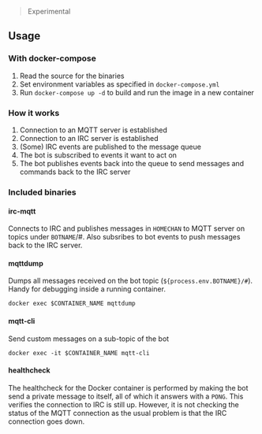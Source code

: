 > Experimental

## Usage

### With docker-compose

1. Read the source for the binaries
2. Set environment variables as specified in `docker-compose.yml`
3. Run `docker-compose up -d` to build and run the image in a new container

### How it works

1. Connection to an MQTT server is established
2. Connection to an IRC server is established
3. (Some) IRC events are published to the message queue
4. The bot is subscribed to events it want to act on
5. The bot publishes events back into the queue to send messages and commands
   back to the IRC server

### Included binaries
#### irc-mqtt

Connects to IRC and publishes messages in `HOMECHAN` to MQTT server on topics
under `BOTNAME`/#. Also subsribes to bot events to push messages back to the IRC
server.

#### mqttdump

Dumps all messages received on the bot topic (`${process.env.BOTNAME}/#`).
Handy for debugging inside a running container.

    docker exec $CONTAINER_NAME mqttdump

#### mqtt-cli

Send custom messages on a sub-topic of the bot

    docker exec -it $CONTAINER_NAME mqtt-cli

#### healthcheck

The healthcheck for the Docker container is performed by making the bot send a
private message to itself, all of which it answers with a `PONG`. This verifies
the connection to IRC is still up. However, it is not checking the status of the
MQTT connection as the usual problem is that the IRC connection goes down.
